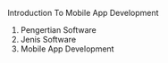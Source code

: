 Introduction To Mobile App Development

1. Pengertian Software
2. Jenis Software
3. Mobile App Development